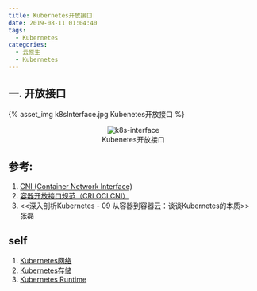 ```yaml
---
title: Kubernetes开放接口
date: 2019-08-11 01:04:40
tags:
  - Kubernetes
categories: 
  - 云原生
  - Kubernetes  
---
```


<p></p>
<!-- more -->

## 一. 开放接口
{% asset_img   k8sInterface.jpg  Kubenetes开放接口  %}


<div style="text-align: center;">

![k8s-interface](https://user-images.githubusercontent.com/5608425/65022324-51455a00-d963-11e9-9338-26675af8d3b7.JPG)  
Kubenetes开放接口
</div>



## 参考:
1. [CNI (Container Network Interface)](https://feisky.xyz/kubernetes-handbook/network/cni/)
2. [容器开放接口规范（CRI OCI CNI）](https://www.jianshu.com/p/62e71584d1cb)
3. <<深入剖析Kubernetes - 09  从容器到容器云：谈谈Kubernetes的本质>> 张磊

## self 
1. [Kubernetes网络](../../../../2019/08/23/k8sNetwork/)
2. [Kubernetes存储](../../../../2019/09/01/k8sStorage/)
3. [Kubernetes Runtime](../../../../2019/11/19/k8sRuntime/)



